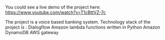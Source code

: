 You could see a live demo of the project here:
https://www.youtube.com/watch?v=T1cBttVZ-7c

The project is a voice based banking system. Technology stack of the project is :
Dialogflow 
Amazon lambda functions written in Python
Amazon DynamoDB
AWS gateway 


